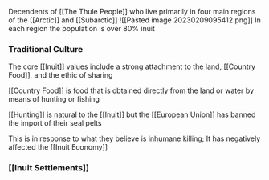Decendents of [[The Thule People]] who live primarily in four main regions of the [[Arctic]] and [[Subarctic]]
![[Pasted image 20230209095412.png]]
In each region the population is over 80% inuit

### Traditional Culture
The core [[Inuit]] values include a strong attachment to the land, [[Country Food]], and the ethic of sharing

[[Country Food]] is food that is obtained directly from the land or water by means of hunting or fishing

[[Hunting]] is natural to the [[Inuit]] but the [[European Union]] has banned the import of their seal pelts

This is in response to what they believe is inhumane killing; It has negatively affected the [[Inuit Economy]]

### [[Inuit Settlements]]

